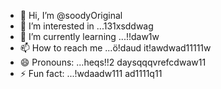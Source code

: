 - 👋 Hi, I’m @soodyOriginal
- 👀 I’m interested in ...131xsddwag
- 🌱 I’m currently learning ...!!daw1w
- 📫 How to reach me ...ö!daud it!awdwad11111w
- 😄 Pronouns: ...heqs!!2 daysqqqvrefcdwaw11
- ⚡ Fun fact: ...!wdaadw111
ad1111q11
<!---ad1
soodyOriginal/soodyOriginal is a ✨ special ✨ repository because its `README.md` (thwsqs file) appears on your GitHub profile.
You can click the Preview link to take a look at your changes.
--->
